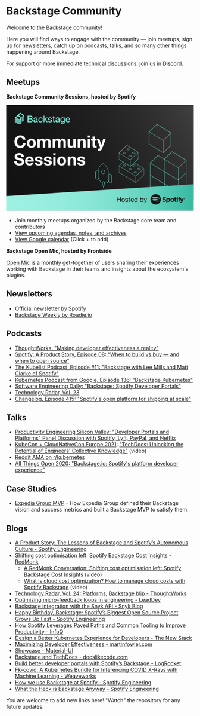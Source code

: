 # Backstage Community

Welcome to the [Backstage](https://github.com/backstage/backstage) community!

Here you will find ways to engage with the community — join meetups, sign up for newsletters, catch up on podcasts, talks, and so many other things happening around Backstage.

For support or more immediate technical discussions, join us in [Discord](https://discord.gg/MUpMjP2).

## Meetups

**Backstage Community Sessions, hosted by Spotify**

![Poster](/backstage-community-sessions/assets/Backstage%20Community%20Sessions.png)

- Join monthly meetups organized by the Backstage core team and contributors
- [View upcoming agendas, notes, and archives](backstage-community-sessions)
- [View Google calendar](https://calendar.google.com/calendar/embed?src=c_qup9gbhn9sqpuao6trttd8mk5s@group.calendar.google.com) (Click + to add)

**Backstage Open Mic, hosted by Frontside**

[Open Mic](https://backstage-openmic.com/) is a monthly get-together of users sharing their experiences working with Backstage in their teams and insights about the ecosystem's plugins.

## Newsletters

- [Official newsletter by Spotify](https://mailchi.mp/spotify/backstage-community)
- [Backstage Weekly by Roadie.io](https://roadie.io/backstage-weekly/)

## Podcasts

- [ThoughtWorks: "Making developer effectiveness a reality"](https://www.thoughtworks.com/podcasts/developer-effectiveness)
- [Spotify: A Product Story, Episode 08: “When to build vs buy — and when to open source”](https://open.spotify.com/episode/7iuQ3ew1Wwpuiq6LbBKzCl)
- [The Kubelist Podcast, Episode #11: "Backstage with Lee Mills and Matt Clarke of Spotify"](https://www.heavybit.com/library/podcasts/the-kubelist-podcast/ep-11-backstage-with-lee-mills-and-matt-clarke-of-spotify/)
- [Kubernetes Podcast from Google, Episode 136: "Backstage Kubernetes"](https://kubernetespodcast.com/episode/136-backstage/)
- [Software Engineering Daily: "Backstage: Spotify Developer Portals"](https://softwareengineeringdaily.com/2020/11/19/backstage-spotify-developer-portals-with-stefan-alund/)
- [Technology Radar, Vol. 23](https://www.youtube.com/watch?v=CUTSnAutoAM&t=1176)
- [Changelog, Episode 415: "Spotify's open platform for shipping at scale"](https://changelog.com/podcast/415)

## Talks

- [Productivity Engineering Silicon Valley: "Developer Portals and Platforms" Panel Discussion with Spotify, Lyft, PayPal, and Netflix](https://www.youtube.com/watch?v=ajN9-dWSVYs)
- [KubeCon + CloudNativeCon Europe 2021](https://kccnceu2021.sched.com/event/iE4G/techdocs-unlocking-the-potential-of-engineers-collective-knowledge-emma-indal-spotify): ["TechDocs: Unlocking the Potential of Engineers' Collective Knowledge"](https://youtu.be/aIURaocR5D8) (video)
- [Reddit AMA on r/kubernetes](https://www.reddit.com/r/kubernetes/comments/lwb31v/were_the_engineers_rethinking_kubernetes_at/)
- [All Things Open 2020: "Backstage.io: Spotify's platform developer experience"](https://www.youtube.com/watch?v=3FR0G0XRDMA)

## Case Studies

- [Expedia Group MVP](https://roadie.io/case-studies/expedia-group-backstage-mvp/) - How Expedia Group defined their Backstage vision and success metrics and built a Backstage MVP to satisfy them.

## Blogs

- [A Product Story: The Lessons of Backstage and Spotify’s Autonomous Culture - Spotify Engineering](https://engineering.atspotify.com/2021/05/18/a-product-story-the-lessons-of-backstage-and-spotifys-autonomous-culture/)
- [Shifting cost optimisation left: Spotify Backstage Cost Insights - RedMonk](https://redmonk.com/jgovernor/2021/04/28/shifting-cost-optimisation-left-spotify-backstage-cost-insights/)
  - [A RedMonk Conversation: Shifting cost optimisation left: Spotify Backstage Cost Insights](https://redmonk.com/videos/a-redmonk-conversation-shifting-cost-optimisation-left-spotify-backstage-cost-insights/) (video)
  - [What is cloud cost optimization? How to manage cloud costs with Spotify Backstage](https://redmonk.com/videos/what-is-cloud-cost-optimization-how-to-manage-cloud-costs-with-spotify-backstage/) (video)
- [Technology Radar, Vol. 24: Platforms](https://assets.thoughtworks.com/assets/technology-radar-vol-24-en.pdf), [Backstage blip - ThoughtWorks](https://www.thoughtworks.com/radar/platforms?blipid=202010066)
- [Optimizing micro-feedback loops in engineering - LeadDev](https://leaddev.com/productivity-eng-velocity/optimizing-micro-feedback-loops-engineering)
- [Backstage integration with the Snyk API - Snyk Blog](https://snyk.io/blog/backstage-integration-with-the-snyk-api/)
- [Happy Birthday, Backstage: Spotify’s Biggest Open Source Project Grows Up Fast - Spotify Engineering](https://engineering.atspotify.com/2021/03/16/happy-birthday-backstage-spotifys-biggest-open-source-project-grows-up-fast/)
- [How Spotify Leverages Paved Paths and Common Tooling to Improve Productivity - InfoQ](https://www.infoq.com/news/2021/03/spotify-paved-paths/)
- [Design a Better Kubernetes Experience for Developers - The New Stack](https://thenewstack.io/design-a-better-kubernetes-experience-for-developers/)
- [Maximizing Developer Effectiveness - martinfowler.com](https://martinfowler.com/articles/developer-effectiveness.html)
- [Showcase - Material-UI](https://material-ui.com/discover-more/showcase/)
- [Backstage and TechDocs - docslikecode.com](https://www.docslikecode.com/articles/ten-tips-maintaining-long-term-docs-like-code)
- [Build better developer portals with Spotify’s Backstage - LogRocket](https://blog.logrocket.com/better-developer-portals-spotify-backstage/)
- [Fk-covid: A Kubernetes Bundle for Inferencing COVID X-Rays with Machine Learning - Weaveworks](https://www.weave.works/blog/firekube-covid-ml)
- [How we use Backstage at Spotify - Spotify Engineering](https://engineering.atspotify.com/2020/04/21/how-we-use-backstage-at-spotify/)
- [What the Heck is Backstage Anyway - Spotify Engineering](https://engineering.atspotify.com/2020/03/17/what-the-heck-is-backstage-anyway/)

You are welcome to add new links here! "Watch" the repository for any future updates.
